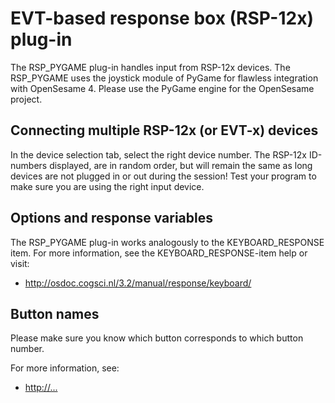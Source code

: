 # EVT-based response box (RSP-12x) plug-in

The RSP_PYGAME plug-in handles input from RSP-12x devices. The RSP_PYGAME uses the joystick module of PyGame for flawless integration with OpenSesame 4. Please use the PyGame engine for the OpenSesame project.

## Connecting multiple RSP-12x (or EVT-x) devices

In the device selection tab, select the right device number. The RSP-12x ID-numbers displayed, are in random order, but will remain the same as long devices are not plugged in or out during the session! Test your program to make sure you are using the right input device.

## Options and response variables

The RSP_PYGAME plug-in works analogously to the KEYBOARD_RESPONSE item. For more information, see the KEYBOARD_RESPONSE-item help or visit:

- <http://osdoc.cogsci.nl/3.2/manual/response/keyboard/>

## Button names

Please make sure you know which button corresponds to which button number.

For more information, see:

- <http://...>
